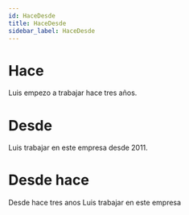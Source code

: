 ```yaml
---
id: HaceDesde
title: HaceDesde
sidebar_label: HaceDesde
---
```


# Hace

Luis empezo a trabajar hace tres años.

# Desde

Luis trabajar en este empresa desde 2011.

# Desde hace

Desde hace tres anos Luis trabajar en este empresa

